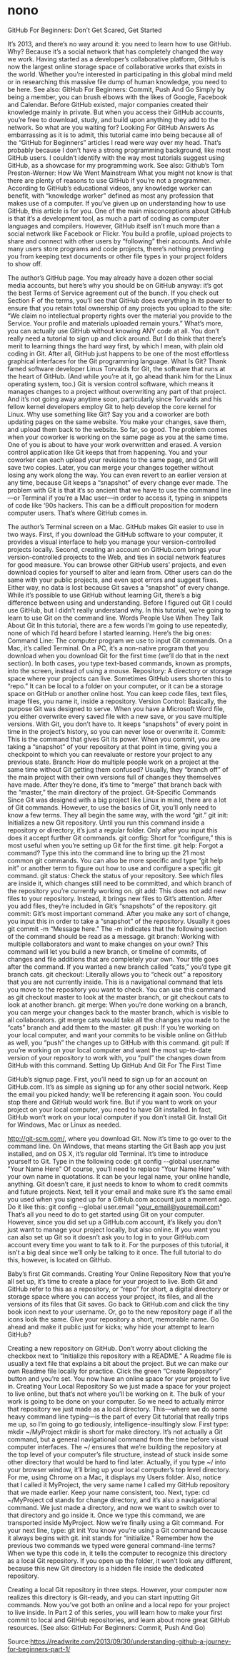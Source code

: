 # nono

GitHub For Beginners: Don’t Get Scared, Get Started


    
It’s 2013, and there’s no way around it: you need to learn how to use GitHub.
Why? Because it’s a social network that has completely changed the way we work. Having started as a developer’s collaborative platform, GitHub is now the largest online storage space of collaborative works that exists in the world. Whether you’re interested in participating in this global mind meld or in researching this massive file dump of human knowledge, you need to be here.
See also: GitHub For Beginners: Commit, Push And Go
Simply by being a member, you can brush elbows with the likes of Google, Facebook and Calendar. Before GitHub existed, major companies created their knowledge mainly in private. But when you access their GitHub accounts, you’re free to download, study, and build upon anything they add to the network. So what are you waiting for?
Looking For GitHub Answers
As embarrassing as it is to admit, this tutorial came into being because all of the “GitHub for Beginners” articles I read were way over my head. That’s probably because I don’t have a strong programming background, like most GitHub users. I couldn’t identify with the way most tutorials suggest using GitHub, as a showcase for my programming work.
See also: Github’s Tom Preston-Werner: How We Went Mainstream
What you might not know is that there are plenty of reasons to use GitHub if you’re not a programmer. According to GitHub’s educational videos, any knowledge worker can benefit, with “knowledge worker” defined as most any profession that makes use of a computer.
If you’ve given up on understanding how to use GitHub, this article is for you.
One of the main misconceptions about GitHub is that it’s a development tool, as much a part of coding as computer languages and compilers. However, GitHub itself isn’t much more than a social network like Facebook or Flickr. You build a profile, upload projects to share and connect with other users by “following” their accounts. And while many users store programs and code projects, there’s nothing preventing you from keeping text documents or other file types in your project folders to show off.
 

The author’s GitHub page.
You may already have a dozen other social media accounts, but here’s why you should be on GitHub anyway: it’s got the best Terms of Service agreement out of the bunch. If you check out Section F of the terms, you’ll see that GitHub does everything in its power to ensure that you retain total ownership of any projects you upload to the site:
“We claim no intellectual property rights over the material you provide to the Service. Your profile and materials uploaded remain yours.”
What’s more, you can actually use GitHub without knowing ANY code at all. You don’t really need a tutorial to sign up and click around. But I do think that there’s merit to learning things the hard way first, by which I mean, with plain old coding in Git. After all, GitHub just happens to be one of the most effortless graphical interfaces for the Git programming language.
What Is Git?
Thank famed software developer Linus Torvalds for Git, the software that runs at the heart of GitHub. (And while you’re at it, go ahead thank him for the Linux operating system, too.) Git is version control software, which means it manages changes to a project without overwriting any part of that project. And it’s not going away anytime soon, particularly since Torvalds and his fellow kernel developers employ Git to help develop the core kernel for Linux.
Why use something like Git? Say you and a coworker are both updating pages on the same website. You make your changes, save them, and upload them back to the website. So far, so good. The problem comes when your coworker is working on the same page as you at the same time. One of you is about to have your work overwritten and erased.
A version control application like Git keeps that from happening. You and your coworker can each upload your revisions to the same page, and Git will save two copies. Later, you can merge your changes together without losing any work along the way. You can even revert to an earlier version at any time, because Git keeps a “snapshot” of every change ever made.
The problem with Git is that it’s so ancient that we have to use the command line—or Terminal if you’re a Mac user—in order to access it, typing in snippets of code like ‘90s hackers. This can be a difficult proposition for modern computer users. That’s where GitHub comes in.
 

The author’s Terminal screen on a Mac.
GitHub makes Git easier to use in two ways. First, if you download the GitHub software to your computer, it provides a visual interface to help you manage your version-controlled projects locally. Second, creating an account on GitHub.com brings your version-controlled projects to the Web, and ties in social network features for good measure.
You can browse other GitHub users’ projects, and even download copies for yourself to alter and learn from. Other users can do the same with your public projects, and even spot errors and suggest fixes. Either way, no data is lost because Git saves a “snapshot” of every change.
While it’s possible to use GitHub without learning Git, there’s a big difference between using and understanding. Before I figured out Git I could use GitHub, but I didn’t really understand why. In this tutorial, we’re going to learn to use Git on the command line.
Words People Use When They Talk About Git
In this tutorial, there are a few words I’m going to use repeatedly, none of which I’d heard before I started learning. Here’s the big ones:
Command Line: The computer program we use to input Git commands. On a Mac, it’s called Terminal. On a PC, it’s a non-native program that you download when you download Git for the first time (we’ll do that in the next section). In both cases, you type text-based commands, known as prompts, into the screen, instead of using a mouse.
Repository: A directory or storage space where your projects can live. Sometimes GitHub users shorten this to “repo.” It can be local to a folder on your computer, or it can be a storage space on GitHub or another online host. You can keep code files, text files, image files, you name it, inside a repository.
Version Control: Basically, the purpose Git was designed to serve. When you have a Microsoft Word file, you either overwrite every saved file with a new save, or you save multiple versions. With Git, you don’t have to. It keeps “snapshots” of every point in time in the project’s history, so you can never lose or overwrite it.
Commit: This is the command that gives Git its power. When you commit, you are taking a “snapshot” of your repository at that point in time, giving you a checkpoint to which you can reevaluate or restore your project to any previous state.
Branch: How do multiple people work on a project at the same time without Git getting them confused? Usually, they “branch off” of the main project with their own versions full of changes they themselves have made. After they’re done, it’s time to “merge” that branch back with the “master,” the main directory of the project.
Git-Specific Commands
Since Git was designed with a big project like Linux in mind, there are a lot of Git commands. However, to use the basics of Git, you’ll only need to know a few terms. They all begin the same way, with the word “git.”
git init: Initializes a new Git repository. Until you run this command inside a repository or directory, it’s just a regular folder. Only after you input this does it accept further Git commands.
git config: Short for “configure,” this is most useful when you’re setting up Git for the first time.
git help: Forgot a command? Type this into the command line to bring up the 21 most common git commands. You can also be more specific and type “git help init” or another term to figure out how to use and configure a specific git command.
git status: Check the status of your repository. See which files are inside it, which changes still need to be committed, and which branch of the repository you’re currently working on.
git add: This does not add new files to your repository. Instead, it brings new files to Git’s attention. After you add files, they’re included in Git’s “snapshots” of the repository.
git commit: Git’s most important command. After you make any sort of change, you input this in order to take a “snapshot” of the repository. Usually it goes git commit -m “Message here.” The -m indicates that the following section of the command should be read as a message.
git branch: Working with multiple collaborators and want to make changes on your own? This command will let you build a new branch, or timeline of commits, of changes and file additions that are completely your own. Your title goes after the command. If you wanted a new branch called “cats,” you’d type git branch cats.
git checkout: Literally allows you to “check out” a repository that you are not currently inside. This is a navigational command that lets you move to the repository you want to check. You can use this command as git checkout master to look at the master branch, or git checkout cats to look at another branch.
git merge: When you’re done working on a branch, you can merge your changes back to the master branch, which is visible to all collaborators. git merge cats would take all the changes you made to the “cats” branch and add them to the master.
git push: If you’re working on your local computer, and want your commits to be visible online on GitHub as well, you “push” the changes up to GitHub with this command.
git pull: If you’re working on your local computer and want the most up-to-date version of your repository to work with, you “pull” the changes down from GitHub with this command.
Setting Up GitHub And Git For The First Time
 

GitHub’s signup page.
First, you’ll need to sign up for an account on GitHub.com. It’s as simple as signing up for any other social network. Keep the email you picked handy; we’ll be referencing it again soon.
You could stop there and GitHub would work fine. But if you want to work on your project on your local computer, you need to have Git installed. In fact, GitHub won’t work on your local computer if you don’t install Git. Install Git for Windows, Mac or Linux as needed.
 

http://git-scm.com/, where you download Git.
Now it’s time to go over to the command line. On Windows, that means starting the Git Bash app you just installed, and on OS X, it’s regular old Terminal. It’s time to introduce yourself to Git. Type in the following code:
git config --global user.name "Your Name Here"
Of course, you’ll need to replace “Your Name Here” with your own name in quotations. It can be your legal name, your online handle, anything. Git doesn’t care, it just needs to know to whom to credit commits and future projects.
Next, tell it your email and make sure it’s the same email you used when you signed up for a GitHub.com account just a moment ago. Do it like this:
git config --global user.email "your_email@youremail.com"
That’s all you need to do to get started using Git on your computer. However, since you did set up a GitHub.com account, it’s likely you don’t just want to manage your project locally, but also online. If you want you can also set up Git so it doesn’t ask you to log in to your GitHub.com account every time you want to talk to it. For the purposes of this tutorial, it isn’t a big deal since we’ll only be talking to it once. The full tutorial to do this, however, is located on GitHub.
 

Baby’s first Git commands.
Creating Your Online Repository
Now that you’re all set up, it’s time to create a place for your project to live. Both Git and GitHub refer to this as a repository, or “repo” for short, a digital directory or storage space where you can access your project, its files, and all the versions of its files that Git saves.
Go back to GitHub.com and click the tiny book icon next to your username. Or, go to the new repository page if all the icons look the same. Give your repository a short, memorable name. Go ahead and make it public just for kicks; why hide your attempt to learn GitHub?
 

Creating a new repository on GitHub.
Don’t worry about clicking the checkbox next to “Initialize this repository with a README.” A Readme file is usually a text file that explains a bit about the project. But we can make our own Readme file locally for practice.
Click the green “Create Repository” button and you’re set. You now have an online space for your project to live in.
Creating Your Local Repository
So we just made a space for your project to live online, but that’s not where you’ll be working on it. The bulk of your work is going to be done on your computer. So we need to actually mirror that repository we just made as a local directory.
This—where we do some heavy command line typing—is the part of every Git tutorial that really trips me up, so I’m going to go tediously, intelligence-insultingly slow.
First type:
mkdir ~/MyProject
mkdir is short for make directory. It’s not actually a Git command, but a general navigational command from the time before visual computer interfaces. The ~/ ensures that we’re building the repository at the top level of your computer’s file structure, instead of stuck inside some other directory that would be hard to find later. Actually, if you type ~/ into your browser window, it’ll bring up your local computer’s top level directory. For me, using Chrome on a Mac, it displays my Users folder.
Also, notice that I called it MyProject, the very same name I called my GitHub repository that we made earlier. Keep your name consistent, too.
Next, type:
cd ~/MyProject
cd stands for change directory, and it’s also a navigational command. We just made a directory, and now we want to switch over to that directory and go inside it. Once we type this command, we are transported inside MyProject.
Now we’re finally using a Git command. For your next line, type:
git init
You know you’re using a Git command because it always begins with git. init stands for “initialize.” Remember how the previous two commands we typed were general command-line terms? When we type this code in, it tells the computer to recognize this directory as a local Git repository. If you open up the folder, it won’t look any different, because this new Git directory is a hidden file inside the dedicated repository.
 

Creating a local Git repository in three steps.
However, your computer now realizes this directory is Git-ready, and you can start inputting Git commands. Now you’ve got both an online and a local repo for your project to live inside. In Part 2 of this series, you will learn how to make your first commit to local and GitHub repositories, and learn about more great GitHub resources.
(See also: GitHub For Beginners: Commit, Push And Go)


Source:https://readwrite.com/2013/09/30/understanding-github-a-journey-for-beginners-part-1/
